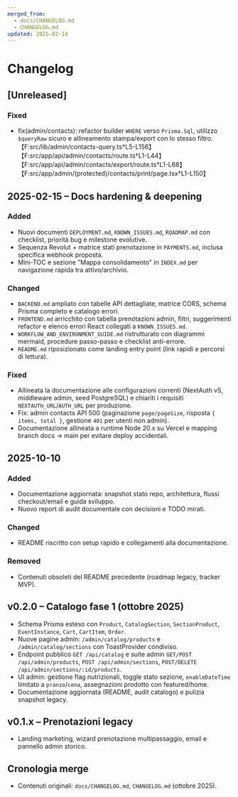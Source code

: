 ```yaml
---
merged_from:
  - docs/CHANGELOG.md
  - CHANGELOG.md
updated: 2025-02-14
---
```

# Changelog

## [Unreleased]

### Fixed
- fix(admin/contacts): refactor builder `WHERE` verso `Prisma.Sql`, utilizzo `$queryRaw` sicuro e allineamento stampa/export con lo stesso filtro.【F:src/lib/admin/contacts-query.ts†L5-L156】【F:src/app/api/admin/contacts/route.ts†L1-L44】【F:src/app/api/admin/contacts/export/route.ts†L1-L68】【F:src/app/admin/(protected)/contacts/print/page.tsx†L1-L150】

## 2025-02-15 – Docs hardening & deepening
### Added
- Nuovi documenti `DEPLOYMENT.md`, `KNOWN_ISSUES.md`, `ROADMAP.md` con checklist, priorità bug e milestone evolutive.
- Sequenza Revolut + matrice stati prenotazione in `PAYMENTS.md`, inclusa specifica webhook proposta.
- Mini-TOC e sezione "Mappa consolidamento" in `INDEX.md` per navigazione rapida tra attivo/archivio.

### Changed
- `BACKEND.md` ampliato con tabelle API dettagliate, matrice CORS, schema Prisma completo e catalogo errori.
- `FRONTEND.md` arricchito con tabella prenotazioni admin, filtri, suggerimenti refactor e elenco errori React collegati a `KNOWN_ISSUES.md`.
- `WORKFLOW_AND_ENVIRONMENT_GUIDE.md` ristrutturato con diagrammi mermaid, procedure passo-passo e checklist anti-errore.
- `README.md` riposizionato come landing entry point (link rapidi e percorsi di lettura).

### Fixed
- Allineata la documentazione alle configurazioni correnti (NextAuth v5, middleware admin, seed PostgreSQL) e chiariti i requisiti `NEXTAUTH_URL`/`AUTH_URL` per produzione.
- Fix: admin contacts API 500 (paginazione `page/pageSize`, risposta `{ items, total }`, gestione `401` per utenti non admin).
- Documentazione allineata a runtime Node 20.x su Vercel e mapping branch docs → main per evitare deploy accidentali.

## 2025-10-10
### Added
- Documentazione aggiornata: snapshot stato repo, architettura, flussi checkout/email e guida sviluppo.
- Nuovo report di audit documentale con decisioni e TODO mirati.

### Changed
- README riscritto con setup rapido e collegamenti alla documentazione.

### Removed
- Contenuti obsoleti del README precedente (roadmap legacy, tracker MVP).

## v0.2.0 – Catalogo fase 1 (ottobre 2025)
- Schema Prisma esteso con `Product`, `CatalogSection`, `SectionProduct`, `EventInstance`, `Cart`, `CartItem`, `Order`.
- Nuove pagine admin: `/admin/catalog/products` e `/admin/catalog/sections` con ToastProvider condiviso.
- Endpoint pubblico `GET /api/catalog` e suite admin `GET/POST /api/admin/products`, `POST /api/admin/sections`, `POST/DELETE /api/admin/sections/:id/products`.
- UI admin: gestione flag nutrizionali, toggle stato sezione, `enableDateTime` limitato a `pranzo`/`cena`, assegnazioni prodotto con featured/home.
- Documentazione aggiornata (README, audit catalogo) e pulizia snapshot legacy.

## v0.1.x – Prenotazioni legacy
- Landing marketing, wizard prenotazione multipassaggio, email e pannello admin storico.

## Cronologia merge
- Contenuti originali: `docs/CHANGELOG.md`, `CHANGELOG.md` (ottobre 2025).
